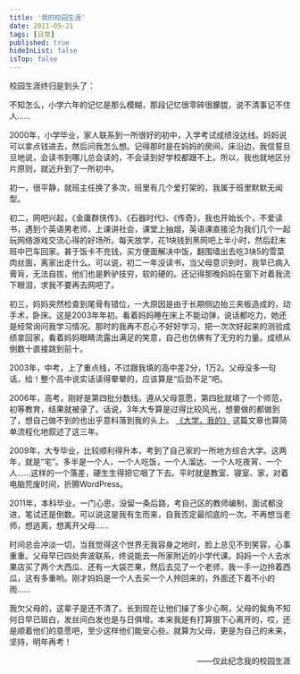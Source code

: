 ```yaml
---
title: '我的校园生涯'
date: 2011-05-21 
tags: [日常]
published: true
hideInList: false
isTop: false
---
```


校园生涯终归是到头了：

不知怎么，小学六年的记忆是那么模糊，那段记忆很零碎很朦胧，说不清事记不住人……

2000年，小学毕业，家人联系到一所很好的初中，入学考试成绩没达线。妈妈说可以拿点钱进去，然后问我怎么想。记得那时是在妈妈的房间，床沿边，我信誓旦旦地说，会读书到哪儿总会读的，不会读到好学校都跟不上。所以，我也就地区分片原则，就近升到了一所初中。

初一，很平静，就班主任换了多次，班里有几个爱打架的，我属于班里默默无闻型。

初二，网吧兴起，《金庸群侠传》、《石器时代》、《传奇》，我也开始长个，不爱读书，遇到个英语男老师，上课讲社会，课堂上抽烟，英语课直接沦为我们几个一起玩网络游戏交流心得的好场所。每天放学，花1块钱到黑网吧上半小时，然后赶末班中巴车回家。甚于饭卡不充钱，买方便面解决中饭，翻围墙出去吃3块5的雪菜肉丝面，离家出走什么。可以说，初二一年没读书，当父母意识到时，我早已病入膏肓，无法自拔，他们也是黔驴技穷，软的硬的。还记得那晚妈妈在窗下对着我流下眼泪，求我不要再去网吧了。

<!--more-->

初三，妈妈突然检查到尾骨有错位，一大原因是由于长期侧边抬三夹板造成的，动手术，卧床。这是2003年年初。看着妈妈睡在床上不能动弹，说话都吃力，她还是经常询问我学习情况。那时的我再不忍心不好好学习，把一次次好起来的测验成绩拿回家，看着妈妈眼睛流露出满足的笑意，自己也仿佛有了无穷的力量。成绩从倒数十直接跳到前十。

2003年，中考，上了重点线，不过跟我填的高中差2分，1万2。父母没多一句话，给！整个高中说实话读得晕晕的，应该算是“后劲不足”吧。

2006年，高考，刚好是第四批分数线。遵从父母意愿，第四批就填了一个师范，初等教育，结果就被录了。话说，3年大专算是过得比较风光，想要做的都做到了，想自己做不到的也出乎意料落到我的头上。 [《大学，我的》](https://immmmm.com/my-college-record) 这篇文章也算简单流程化地叙述了这三年。

2009年，大专毕业，比较顺利得升本，考到了自己家的一所地方综合大学。这两年，就是“宅”。多半是一个人，一个人吃饭，一个人溜达、一个人吃夜宵、一个人……这样的一个落差，硬生生得把它咽了下去。平时就是教室、寝室、家，对着电脑荒废时间，折腾WordPress。

2011年，本科毕业。一门心思，没留一条后路，考自己区的教师编制，面试都没进，笔试还是倒数。可以说这是我有生而来，自我否定最彻底的一次。不再想当老师，想逃离，想离开父母……

时间总会冲淡一切，当我觉得这个世界无我容身之地时，脸上总见不到笑容，心事重重。父母早已四处奔波联系，终说能去一所家附近的小学代课。妈妈一个人去水果店买了两个大西瓜、还有一大袋芒果，然后去见了一个老师，我一手一边拎着西瓜，这有多重哟。刚才妈妈是一个人去买一个人拎回来的，外面还下着不小的雨……

我欠父母的，这辈子是还不清了。长到现在让他们操了多少心啊，父母的鬓角不知何日早已斑白，发丝间白发也是与日俱增。本来我是有打算狠下心离开的，哎，还是顺着他们的意愿吧，至少这样他们能安心些。就算为父母，更是为自己的未来，坚持，明年再考！

<p style="text-align: right;">——仅此纪念我的校园生涯</p>

